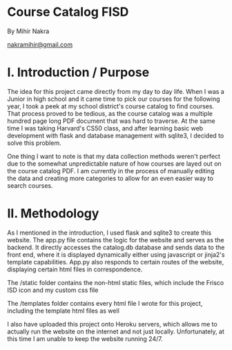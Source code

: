 # Course Catalog FISD

By Mihir Nakra

nakramihir@gmail.com

# I. Introduction / Purpose

The idea for this project came directly from my day to day life. When I was a Junior in high school and it came time to pick our courses for the following year, I took a peek at my school district's course catalog to find courses. That process proved to be tedious, as the course catalog was a multiple hundred page long PDF document that was hard to traverse. At the same time I was taking Harvard's CS50 class, and after learning basic web development with flask and database management with sqlite3, I decided to solve this problem. 

One thing I want to note is that my data collection methods weren't perfect due to the somewhat unpredictable nature of how courses are layed out on the course catalog PDF. I am currently in the process of manually editing the data and creating more categories to allow for an even easier way to search courses. 

# II. Methodology

As I mentioned in the introduction, I used flask and sqlite3 to create this website. The app.py file contains the logic for the website and serves as the backend. It directly accesses the catalog.db database and sends data to the front end, where it is displayed dynamically either using javascript or jinja2's template capabilities. App.py also responds to certain routes of the website, displaying certain html files in correspondence.

The /static folder contains the non-html static files, which include the Frisco ISD icon and my custom css file

The /templates folder contains every html file I wrote for this project, including the template html files as well

I also have uploaded this project onto Heroku servers, which allows me to actually run the website on the internet and not just locally. Unfortunately, at this time I am unable to keep the website running 24/7.
